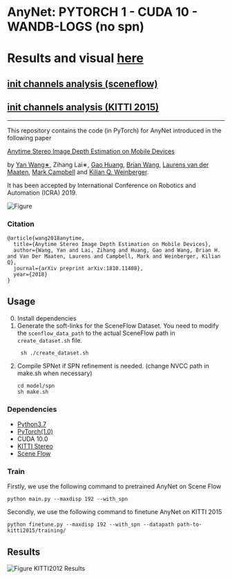 # AnyNet: PYTORCH 1 - CUDA 10 - WANDB-LOGS (no spn)

# Results and visual [here](https://app.wandb.ai/pier/cloned_anynet_main)
## [init channels analysis (sceneflow)](https://app.wandb.ai/pier/cloned_anynet_main/reports?view=pier%2Finit_channels%20sceneflow%20analysis) 
## [init channels analysis (KITTI 2015)](https://app.wandb.ai/pier/cloned_anynet_finetune/reports?view=pier%2Finit_channels%20KITTI%20analysis) 

___________________________________________________________________________________________________

This repository contains the code (in PyTorch) for AnyNet introduced in the following paper

[Anytime Stereo Image Depth Estimation on Mobile Devices](https://arxiv.org/abs/1810.11408)

by [Yan Wang∗](https://www.cs.cornell.edu/~yanwang/), Zihang Lai∗, [Gao Huang](http://www.gaohuang.net/), [Brian Wang](https://campbell.mae.cornell.edu/research-group/brian-wang), [Laurens van der Maaten](https://lvdmaaten.github.io/), [Mark Campbell](https://campbell.mae.cornell.edu/) and [Kilian Q. Weinberger](http://kilian.cs.cornell.edu/).

It has been accepted by International Conference on Robotics and Automation (ICRA) 2019.

![Figure](figures/network.png)

### Citation
```
@article{wang2018anytime,
  title={Anytime Stereo Image Depth Estimation on Mobile Devices},
  author={Wang, Yan and Lai, Zihang and Huang, Gao and Wang, Brian H. and Van Der Maaten, Laurens and Campbell, Mark and Weinberger, Kilian Q},
  journal={arXiv preprint arXiv:1810.11408},
  year={2018}
}
```

## Usage
0. Install dependencies
1. Generate the soft-links for the SceneFlow Dataset. You need to modify the `scenflow_data_path` to the actual SceneFlow path in `create_dataset.sh` file. 
    ```shell2html
     sh ./create_dataset.sh
    ```
2. Compile SPNet if SPN refinement is needed. (change NVCC path in make.sh when necessary)
    ```
    cd model/spn
    sh make.sh
    ```
### Dependencies

- [Python3.7](https://www.python.org/downloads/)
- [PyTorch(1.0)](http://pytorch.org)
- CUDA 10.0
- [KITTI Stereo](http://www.cvlibs.net/datasets/kitti/eval_stereo.php)
- [Scene Flow](https://lmb.informatik.uni-freiburg.de/resources/datasets/SceneFlowDatasets.en.html)

### Train
Firstly, we use the following command to pretrained AnyNet on Scene Flow

```
python main.py --maxdisp 192 --with_spn
```

Secondly, we use the following command to finetune AnyNet on KITTI 2015 

```
python finetune.py --maxdisp 192 --with_spn --datapath path-to-kitti2015/training/
```



## Results

![Figure KITTI2012 Results](figures/results.png) 
